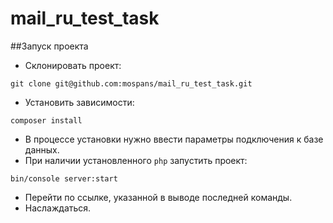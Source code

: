 mail_ru_test_task
=================
##Запуск проекта
* Склонировать проект:
```
git clone git@github.com:mospans/mail_ru_test_task.git
```
* Установить зависимости:
```
composer install
```
* В процессе установки нужно ввести параметры подключения к базе данных.
* При наличии установленного `php` запустить проект:
```
bin/console server:start
```
* Перейти по ссылке, указанной в выводе последней команды.
* Наслаждаться.